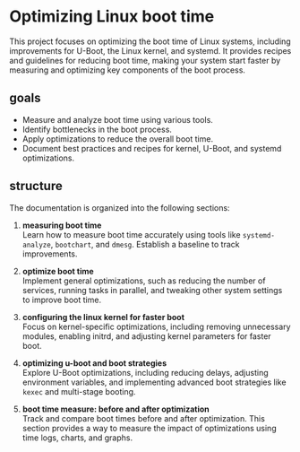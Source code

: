 # Optimizing Linux boot time

This project focuses on optimizing the boot time of Linux systems, including improvements for U-Boot, the Linux kernel, and systemd. It provides recipes and guidelines for reducing boot time, making your system start faster by measuring and optimizing key components of the boot process.

## goals

- Measure and analyze boot time using various tools.
- Identify bottlenecks in the boot process.
- Apply optimizations to reduce the overall boot time.
- Document best practices and recipes for kernel, U-Boot, and systemd optimizations.

## structure

The documentation is organized into the following sections:

1. **measuring boot time**  
   Learn how to measure boot time accurately using tools like `systemd-analyze`, `bootchart`, and `dmesg`. Establish a baseline to track improvements.

1. **optimize boot time**  
   Implement general optimizations, such as reducing the number of services, running tasks in parallel, and tweaking other system settings to improve boot time.

1. **configuring the linux kernel for faster boot**  
   Focus on kernel-specific optimizations, including removing unnecessary modules, enabling initrd, and adjusting kernel parameters for faster boot.

1. **optimizing u-boot and boot strategies**  
   Explore U-Boot optimizations, including reducing delays, adjusting environment variables, and implementing advanced boot strategies like `kexec` and multi-stage booting.

1. **boot time measure: before and after optimization**  
   Track and compare boot times before and after optimization. This section provides a way to measure the impact of optimizations using time logs, charts, and graphs.
